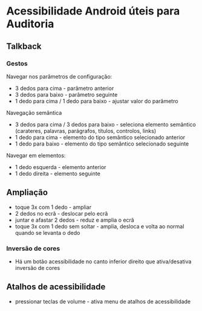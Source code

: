# Acessibilidade Android úteis para Auditoria

## Talkback

### Gestos

Navegar nos parâmetros de configuração:

- 3 dedos para cima - parâmetro anterior
- 3 dedos para baixo - parâmetro seguinte
- 1 dedo para cima / 1 dedo para baixo - ajustar valor do parâmetro

Navegação semântica

- 3 dedos para cima / 3 dedos para baixo - seleciona elemento semântico (carateres, palavras, parágrafos, títulos, controlos, links)
- 1 dedo para cima - elemento do tipo semântico selecionado anterior
- 1 dedo para baixo - elemento do tipo semântico selecionado seguinte 

Navegar em elementos:

- 1 dedo esquerda - elemento anterior
- 1 dedo direita - elemento seguinte

## Ampliação

- toque 3x com 1 dedo - ampliar
- 2 dedos no ecrã - deslocar pelo ecrã
- juntar e afastar 2 dedos - reduz e amplia o ecrã
- toque 3x com 1 dedo sem soltar - amplia, desloca e volta ao normal quando se levanta o dedo

### Inversão de cores

- Há um botão acessibilidade no canto inferior direito que ativa/desativa inversão de cores

## Atalhos de acessibilidade

- pressionar teclas de volume - ativa menu de atalhos de acessibilidade
